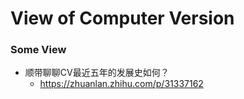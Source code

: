 # View of Computer Version

### Some View 
+ 顺带聊聊CV最近五年的发展史如何？
	+ https://zhuanlan.zhihu.com/p/31337162
